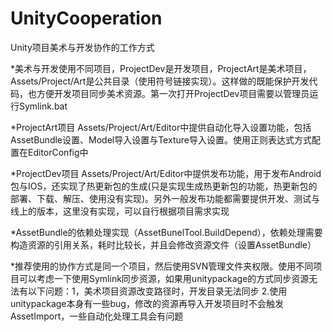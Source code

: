 # UnityCooperation

Unity项目美术与开发协作的工作方式

*美术与开发使用不同项目，ProjectDev是开发项目，ProjectArt是美术项目，Assets/Project/Art是公共目录（使用符号链接实现）。这样做的既能保护开发代码，也方便开发项目同步美术资源。第一次打开ProjectDev项目需要以管理员运行Symlink.bat

*ProjectArt项目 Assets/Project/Art/Editor中提供自动化导入设置功能，包括AssetBundle设置、Model导入设置与Texture导入设置。使用正则表达式方式配置在EditorConfig中

*ProjectDev项目 Assets/Project/Art/Editor中提供发布功能，用于发布Android包与IOS，还实现了热更新包的生成(只是实现生成热更新包的功能，热更新包的部署、下载、解压、使用没有实现)。另外一般发布功能都需要提供开发、测试与线上的版本，这里没有实现，可以自行根据项目需求实现

*AssetBundle的依赖处理实现（AssetBunelTool.BuildDepend），依赖处理需要构造资源的引用关系，耗时比较长，并且会修改资源文件（设置AssetBundle）

*推荐使用的协作方式是同一个项目，然后使用SVN管理文件夹权限。使用不同项目可以考虑一下使用Symlink同步资源，如果用unitypackage的方式同步资源无法有以下问题：1，美术项目资源改变路径时，开发目录无法同步 2.使用unitypackage本身有一些bug，修改的资源再导入开发项目时不会触发AssetImport，一些自动化处理工具会有问题